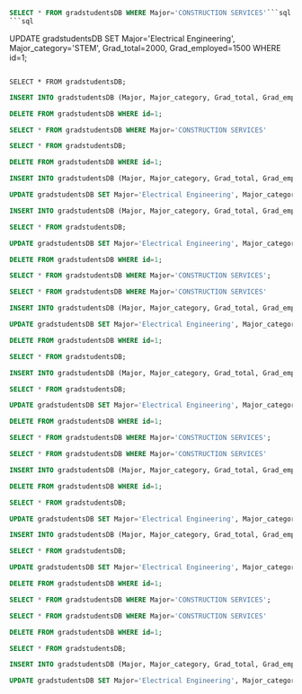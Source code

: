 ```sql
SELECT * FROM gradstudentsDB WHERE Major='CONSTRUCTION SERVICES'```sql
```sql

```

UPDATE gradstudentsDB SET Major='Electrical Engineering', Major_category='STEM', Grad_total=2000, Grad_employed=1500 WHERE id=1;
```

SELECT * FROM gradstudentsDB;
```

```sql
INSERT INTO gradstudentsDB (Major, Major_category, Grad_total, Grad_employed) VALUES ('Computer Science', 'STEM', 1500, 1200);
```

```sql
DELETE FROM gradstudentsDB WHERE id=1;
```

```sql
SELECT * FROM gradstudentsDB WHERE Major='CONSTRUCTION SERVICES'
```

```sql
SELECT * FROM gradstudentsDB;
```

```sql
DELETE FROM gradstudentsDB WHERE id=1;
```

```sql
INSERT INTO gradstudentsDB (Major, Major_category, Grad_total, Grad_employed) VALUES ('Computer Science', 'STEM', 1500, 1200);
```

```sql
UPDATE gradstudentsDB SET Major='Electrical Engineering', Major_category='STEM', Grad_total=2000, Grad_employed=1500 WHERE id=1;
```

```sql
INSERT INTO gradstudentsDB (Major, Major_category, Grad_total, Grad_employed) VALUES ('Computer Science', 'STEM', 1500, 1200);
```

```sql
SELECT * FROM gradstudentsDB;
```

```sql
UPDATE gradstudentsDB SET Major='Electrical Engineering', Major_category='STEM', Grad_total=2000, Grad_employed=1500 WHERE id=1;
```

```sql
DELETE FROM gradstudentsDB WHERE id=1;
```

```sql
SELECT * FROM gradstudentsDB WHERE Major='CONSTRUCTION SERVICES';
```

```sql
SELECT * FROM gradstudentsDB WHERE Major='CONSTRUCTION SERVICES'
```

```sql
INSERT INTO gradstudentsDB (Major, Major_category, Grad_total, Grad_employed) VALUES ('Computer Science', 'STEM', 1500, 1200);
```

```sql
UPDATE gradstudentsDB SET Major='Electrical Engineering', Major_category='STEM', Grad_total=2000, Grad_employed=1500 WHERE id=1;
```

```sql
DELETE FROM gradstudentsDB WHERE id=1;
```

```sql
SELECT * FROM gradstudentsDB;
```

```sql
INSERT INTO gradstudentsDB (Major, Major_category, Grad_total, Grad_employed) VALUES ('Computer Science', 'STEM', 1500, 1200);
```

```sql
SELECT * FROM gradstudentsDB;
```

```sql
UPDATE gradstudentsDB SET Major='Electrical Engineering', Major_category='STEM', Grad_total=2000, Grad_employed=1500 WHERE id=1;
```

```sql
DELETE FROM gradstudentsDB WHERE id=1;
```

```sql
SELECT * FROM gradstudentsDB WHERE Major='CONSTRUCTION SERVICES';
```

```sql
SELECT * FROM gradstudentsDB WHERE Major='CONSTRUCTION SERVICES'
```

```sql
INSERT INTO gradstudentsDB (Major, Major_category, Grad_total, Grad_employed) VALUES ('Computer Science', 'STEM', 1500, 1200);
```

```sql
DELETE FROM gradstudentsDB WHERE id=1;
```

```sql
SELECT * FROM gradstudentsDB;
```

```sql
UPDATE gradstudentsDB SET Major='Electrical Engineering', Major_category='STEM', Grad_total=2000, Grad_employed=1500 WHERE id=1;
```

```sql
INSERT INTO gradstudentsDB (Major, Major_category, Grad_total, Grad_employed) VALUES ('Computer Science', 'STEM', 1500, 1200);
```

```sql
SELECT * FROM gradstudentsDB;
```

```sql
UPDATE gradstudentsDB SET Major='Electrical Engineering', Major_category='STEM', Grad_total=2000, Grad_employed=1500 WHERE id=1;
```

```sql
DELETE FROM gradstudentsDB WHERE id=1;
```

```sql
SELECT * FROM gradstudentsDB WHERE Major='CONSTRUCTION SERVICES';
```

```sql
SELECT * FROM gradstudentsDB WHERE Major='CONSTRUCTION SERVICES'
```

```sql
DELETE FROM gradstudentsDB WHERE id=1;
```

```sql
SELECT * FROM gradstudentsDB;
```

```sql
INSERT INTO gradstudentsDB (Major, Major_category, Grad_total, Grad_employed) VALUES ('Computer Science', 'STEM', 1500, 1200);
```

```sql
UPDATE gradstudentsDB SET Major='Electrical Engineering', Major_category='STEM', Grad_total=2000, Grad_employed=1500 WHERE id=1;
```


